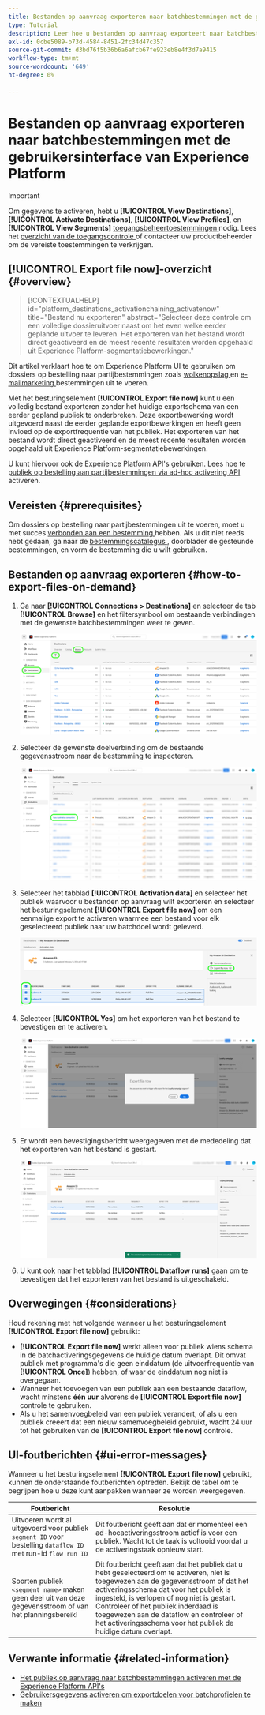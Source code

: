 ```yaml
---
title: Bestanden op aanvraag exporteren naar batchbestemmingen met de gebruikersinterface van Experience Platform
type: Tutorial
description: Leer hoe u bestanden op aanvraag exporteert naar batchbestemmingen met de gebruikersinterface van Experience Platform.
exl-id: 0cbe5089-b73d-4584-8451-2fc34d47c357
source-git-commit: d3bd76f5b36b6a6afcb67fe923eb8e4f3d7a9415
workflow-type: tm+mt
source-wordcount: '649'
ht-degree: 0%

---
```



# Bestanden op aanvraag exporteren naar batchbestemmingen met de gebruikersinterface van Experience Platform

>[!IMPORTANT]
> 
>Om gegevens te activeren, hebt u **[!UICONTROL View Destinations]**, **[!UICONTROL Activate Destinations]**, **[!UICONTROL View Profiles]**, en **[!UICONTROL View Segments]** [ toegangsbeheertoestemmingen ](/help/access-control/home.md#permissions) nodig. Lees het [ overzicht van de toegangscontrole ](/help/access-control/ui/overview.md) of contacteer uw productbeheerder om de vereiste toestemmingen te verkrijgen.

## **[!UICONTROL Export file now]**-overzicht {#overview}

>[!CONTEXTUALHELP]
>id="platform_destinations_activationchaining_activatenow"
>title="Bestand nu exporteren"
>abstract="Selecteer deze controle om een volledige dossieruitvoer naast om het even welke eerder geplande uitvoer te leveren. Het exporteren van het bestand wordt direct geactiveerd en de meest recente resultaten worden opgehaald uit Experience Platform-segmentatiebewerkingen."

Dit artikel verklaart hoe te om Experience Platform UI te gebruiken om dossiers op bestelling naar partijbestemmingen zoals [ wolkenopslag ](/help/destinations/catalog/cloud-storage/overview.md) en [ e-mailmarketing ](/help/destinations/catalog/email-marketing/overview.md) bestemmingen uit te voeren.

Met het besturingselement **[!UICONTROL Export file now]** kunt u een volledig bestand exporteren zonder het huidige exportschema van een eerder gepland publiek te onderbreken. Deze exportbewerking wordt uitgevoerd naast de eerder geplande exportbewerkingen en heeft geen invloed op de exportfrequentie van het publiek. Het exporteren van het bestand wordt direct geactiveerd en de meest recente resultaten worden opgehaald uit Experience Platform-segmentatiebewerkingen.

U kunt hiervoor ook de Experience Platform API&#39;s gebruiken. Lees hoe te [ publiek op bestelling aan partijbestemmingen via ad-hoc activering API ](/help/destinations/api/ad-hoc-activation-api.md) activeren.

## Vereisten {#prerequisites}

Om dossiers op bestelling naar partijbestemmingen uit te voeren, moet u met succes [ verbonden aan een bestemming ](./connect-destination.md) hebben. Als u dit niet reeds hebt gedaan, ga naar de [ bestemmingscatalogus ](../catalog/overview.md), doorblader de gesteunde bestemmingen, en vorm de bestemming die u wilt gebruiken.

## Bestanden op aanvraag exporteren {#how-to-export-files-on-demand}

1. Ga naar **[!UICONTROL Connections > Destinations]** en selecteer de tab **[!UICONTROL Browse]** en het filtersymbool om bestaande verbindingen met de gewenste batchbestemmingen weer te geven.

   ![ Beeld die hoe te om aan doorbladeren lusje en filter bestaande dataflows te krijgen benadrukt.](../assets/ui/activate-on-demand/browse-tab.png)

2. Selecteer de gewenste doelverbinding om de bestaande gegevensstroom naar de bestemming te inspecteren.

   ![ Beeld die een gefilterde dataflow benadrukt.](../assets/ui/activate-on-demand/filtered-dataflow.png)

3. Selecteer het tabblad **[!UICONTROL Activation data]** en selecteer het publiek waarvoor u bestanden op aanvraag wilt exporteren en selecteer het besturingselement **[!UICONTROL Export file now]** om een eenmalige export te activeren waarmee een bestand voor elk geselecteerd publiek naar uw batchdoel wordt geleverd.

   ![ Beeld dat het dossier van de Uitvoer benadrukt nu knoop.](../assets/ui/activate-on-demand/bulk-export-file-now.png)

4. Selecteer **[!UICONTROL Yes]** om het exporteren van het bestand te bevestigen en te activeren.

   ![ Beeld die het dossier van de Uitvoer tonen bevestigt nu dialoog.](../assets/ui/activate-on-demand/confirm-activation.png)

5. Er wordt een bevestigingsbericht weergegeven met de mededeling dat het exporteren van het bestand is gestart.

   ![ Beeld die bevestiging van succesvolle ad hoc activering tonen.](../assets/ui/activate-on-demand/ad-hoc-success.png)

6. U kunt ook naar het tabblad **[!UICONTROL Dataflow runs]** gaan om te bevestigen dat het exporteren van het bestand is uitgeschakeld.

## Overwegingen {#considerations}

Houd rekening met het volgende wanneer u het besturingselement **[!UICONTROL Export file now]** gebruikt:

* **[!UICONTROL Export file now]** werkt alleen voor publiek wiens schema in de batchactiveringsgegevens de huidige datum overlapt. Dit omvat publiek met programma&#39;s die geen einddatum (de uitvoerfrequentie van **[!UICONTROL Once]**) hebben, of waar de einddatum nog niet is overgegaan.
* Wanneer het toevoegen van een publiek aan een bestaande dataflow, wacht minstens **één uur** alvorens de **[!UICONTROL Export file now]** controle te gebruiken.
* Als u het samenvoegbeleid van een publiek verandert, of als u een publiek creeert dat een nieuw samenvoegbeleid gebruikt, wacht 24 uur tot het gebruiken van de **[!UICONTROL Export file now]** controle.

## UI-foutberichten {#ui-error-messages}

Wanneer u het besturingselement **[!UICONTROL Export file now]** gebruikt, kunnen de onderstaande foutberichten optreden. Bekijk de tabel om te begrijpen hoe u deze kunt aanpakken wanneer ze worden weergegeven.

| Foutbericht | Resolutie |
|---------|----------|
| Uitvoeren wordt al uitgevoerd voor publiek `segment ID` voor bestelling `dataflow ID` met run-id `flow run ID` | Dit foutbericht geeft aan dat er momenteel een ad-hocactiveringsstroom actief is voor een publiek. Wacht tot de taak is voltooid voordat u de activeringstaak opnieuw start. |
| Soorten publiek `<segment name>` maken geen deel uit van deze gegevensstroom of van het planningsbereik! | Dit foutbericht geeft aan dat het publiek dat u hebt geselecteerd om te activeren, niet is toegewezen aan de gegevensstroom of dat het activeringsschema dat voor het publiek is ingesteld, is verlopen of nog niet is gestart. Controleer of het publiek inderdaad is toegewezen aan de dataflow en controleer of het activeringsschema voor het publiek de huidige datum overlapt. |

## Verwante informatie {#related-information}

* [Het publiek op aanvraag naar batchbestemmingen activeren met de Experience Platform API&#39;s](/help/destinations/api/ad-hoc-activation-api.md)
* [Gebruikersgegevens activeren om exportdoelen voor batchprofielen te maken](/help/destinations/ui/activate-batch-profile-destinations.md)
